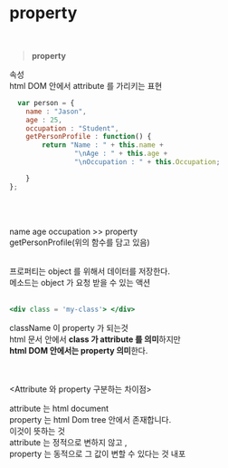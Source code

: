 # property
<br>

> **property**
> 

속성  
html DOM  안에서 attribute  를 가리키는 표현

```jsx
  var person = {
	name : "Jason",
	age : 25,
	occupation : "Student",
	getPersonProfile : function() {
		return "Name : " + this.name +
				"\nAge : " + this.age +
				"\nOccupation : " + this.Occupation;

	}
};
```
<br><br>

name age occupation  >> property    
getPersonProfile(위의 함수를 담고 있음)  
<br>

프로퍼티는 object 를 위해서 데이터를 저장한다.  
메소드는 object 가 요청 받을 수 있는 액션  
<br>


```jsx
<div class = 'my-class'> </div> 
```

className  이  property 가 되는것  
html 문서 안에서 **class 가 attribute 를 의미**하지만    
**html DOM  안에서는 property  의미**한다.  
<br><br>

<Attribute  와 property  구분하는 차이점>  

attribute 는  html document    
property 는  html Dom tree 안에서 존재합니다.  
이것이 뜻하는 것   
attribute 는 정적으로 변하지 않고 ,   
property 는 동적으로 그 값이 변할 수 있다는 것 내포  
